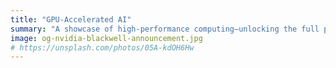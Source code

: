```yaml
---
title: "GPU-Accelerated AI"
summary: "A showcase of high-performance computing—unlocking the full potential of NVIDIA GPUs on the CUDA platform."
image: og-nvidia-blackwell-announcement.jpg
# https://unsplash.com/photos/05A-kdOH6Hw
---
```


